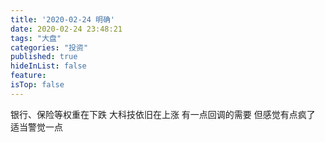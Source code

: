 ```yaml
---
title: '2020-02-24 明确'
date: 2020-02-24 23:48:21
tags: "大盘"
categories: "投资"
published: true
hideInList: false
feature: 
isTop: false
---
```

银行、保险等权重在下跌
大科技依旧在上涨
有一点回调的需要
但感觉有点疯了
适当警觉一点
<!-- more -->
